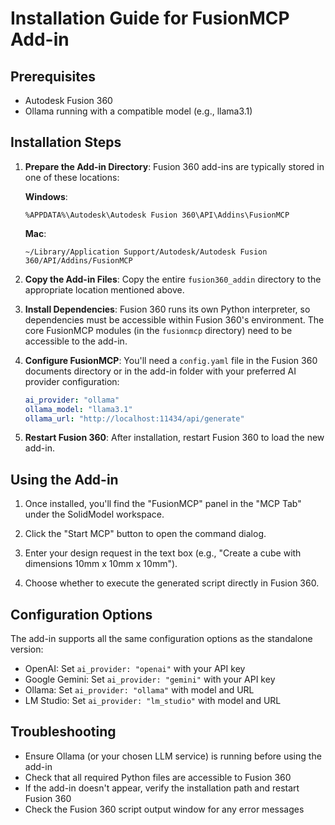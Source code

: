 # Installation Guide for FusionMCP Add-in

## Prerequisites
- Autodesk Fusion 360
- Ollama running with a compatible model (e.g., llama3.1)

## Installation Steps

1. **Prepare the Add-in Directory**:
   Fusion 360 add-ins are typically stored in one of these locations:
   
   **Windows**:
   ```
   %APPDATA%\Autodesk\Autodesk Fusion 360\API\Addins\FusionMCP
   ```
   
   **Mac**:
   ```
   ~/Library/Application Support/Autodesk/Autodesk Fusion 360/API/Addins/FusionMCP
   ```

2. **Copy the Add-in Files**:
   Copy the entire `fusion360_addin` directory to the appropriate location mentioned above.

3. **Install Dependencies**:
   Fusion 360 runs its own Python interpreter, so dependencies must be accessible within Fusion 360's environment. The core FusionMCP modules (in the `fusionmcp` directory) need to be accessible to the add-in.

4. **Configure FusionMCP**:
   You'll need a `config.yaml` file in the Fusion 360 documents directory or in the add-in folder with your preferred AI provider configuration:
   ```yaml
   ai_provider: "ollama"
   ollama_model: "llama3.1"
   ollama_url: "http://localhost:11434/api/generate"
   ```

5. **Restart Fusion 360**:
   After installation, restart Fusion 360 to load the new add-in.

## Using the Add-in

1. Once installed, you'll find the "FusionMCP" panel in the "MCP Tab" under the SolidModel workspace.

2. Click the "Start MCP" button to open the command dialog.

3. Enter your design request in the text box (e.g., "Create a cube with dimensions 10mm x 10mm x 10mm").

4. Choose whether to execute the generated script directly in Fusion 360.

## Configuration Options

The add-in supports all the same configuration options as the standalone version:

- OpenAI: Set `ai_provider: "openai"` with your API key
- Google Gemini: Set `ai_provider: "gemini"` with your API key
- Ollama: Set `ai_provider: "ollama"` with model and URL
- LM Studio: Set `ai_provider: "lm_studio"` with model and URL

## Troubleshooting

- Ensure Ollama (or your chosen LLM service) is running before using the add-in
- Check that all required Python files are accessible to Fusion 360
- If the add-in doesn't appear, verify the installation path and restart Fusion 360
- Check the Fusion 360 script output window for any error messages